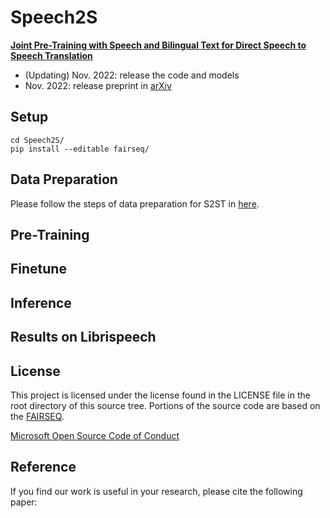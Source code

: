 # Speech2S
<!--**Pre-trained models for speech related tasks**-->

 [**Joint Pre-Training with Speech and Bilingual Text for Direct Speech to Speech Translation**](https://arxiv.org/abs/2210.17027)


- (Updating) Nov. 2022: release the code and models
- Nov. 2022: release preprint in [arXiv](https://arxiv.org/abs/2210.17027)

## Setup
```
cd Speech2S/
pip install --editable fairseq/
```

## Data Preparation
Please follow the steps of data preparation for S2ST in [here](https://github.com/facebookresearch/fairseq/blob/main/examples/speech_to_speech/docs/enhanced_direct_s2st_discrete_units.md).

## Pre-Training

## Finetune

## Inference

## Results on Librispeech


## License

This project is licensed under the license found in the LICENSE file in the root directory of this source tree.
Portions of the source code are based on the [FAIRSEQ](https://github.com/pytorch/fairseq).

[Microsoft Open Source Code of Conduct](https://opensource.microsoft.com/codeofconduct)

## Reference

If you find our work is useful in your research, please cite the following paper:
